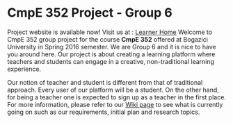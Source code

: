 # CmpE 352 Project - Group 6
Project website is available now!
Visit us at : [Learner Home](http://35.156.14.81:8080)
Welcome to CmpE 352 group project for the course **CmpE 352** offered at Bogazici
University in Spring 2016 semester. We are Group 6 and it is nice to have you
around here. Our project is about creating a learning platform where teachers
and students can engage in a creative, non-traditional learning experience. 


Our notion of teacher and student is different from that of traditional approach.
Every user of our platform will be a student. On the other hand, for being a teacher one is expected to sign up as a teacher in the first place. For more information, please refer
to our [Wiki page](https://github.com/bounswe/bounswe2016group6/wiki)
to see what is currently going on such as our requirements, initial plan and
research topics.
